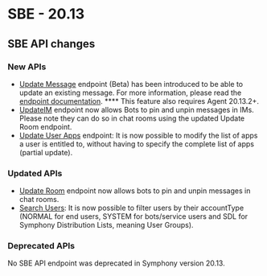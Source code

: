 # SBE - 20.13

## SBE API changes

### **New APIs**

* [Update Message](https://developers.symphony.com/restapi/reference/update-message-v4) endpoint (Beta) has been introduced to be able to update an existing message. For more information, please read the [endpoint documentation](https://developers.symphony.com/restapi/reference/update-message-v4). **** This feature also requires Agent 20.13.2+.
* [UpdateIM](https://developers.symphony.com/restapi/reference/update-im) endpoint now allows Bots to pin and unpin messages in IMs. Please note they can do so in chat rooms using the updated Update Room endpoint.
* [Update User Apps](https://developers.symphony.com/restapi/reference/partial-update-user-apps) endpoint: It is now possible to modify the list of apps a user is entitled to, without having to specify the complete list of apps (partial update).

### **Updated APIs**

* [Update Room](https://developers.symphony.com/restapi/reference/update-room-v3) endpoint now allows bots to pin and unpin messages in chat rooms.
* [Search Users](https://developers.symphony.com/restapi/reference/search-users): It is now possible to filter users by their accountType (NORMAL for end users, SYSTEM for bots/service users and SDL for Symphony Distribution Lists, meaning User Groups).

### **Deprecated APIs**

No SBE API endpoint was deprecated in Symphony version 20.13.
